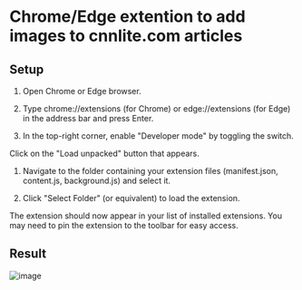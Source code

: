 # Chrome/Edge extention to add images to cnnlite.com articles

## Setup

1. Open Chrome or Edge browser.

1. Type chrome://extensions (for Chrome) or edge://extensions (for Edge) in the address bar and press Enter.

1. In the top-right corner, enable "Developer mode" by toggling the switch.

Click on the "Load unpacked" button that appears.

1. Navigate to the folder containing your extension files (manifest.json, content.js, background.js) and select it.

1. Click "Select Folder" (or equivalent) to load the extension.

The extension should now appear in your list of installed extensions. You may need to pin the extension to the toolbar for easy access.

## Result

![image](https://github.com/user-attachments/assets/dd9db835-264b-4a28-9303-26cda36b878c)

